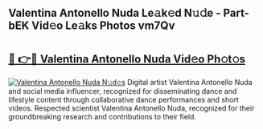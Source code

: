 ## Valentina Antonello Nuda Le𝚊k𝚎d N𝚞𝚍e - Part-bEK Vid𝚎o Le𝚊ks Photos vm7Qv

# <h2><a href="http://fbf7co.evod.top/?m=Valentina+Antonello+Nuda">🔗 👉🔴 Valentina Antonello Nuda Vid𝚎o Ph𝚘t𝚘s</a></h2>

[![Valentina Antonello Nuda N𝚞d𝚎s](https://i.imgur.com/8V9OHl7.gif)](http://fbf7co.evod.top/?m=Valentina+Antonello+Nuda)
Digital artist Valentina Antonello Nuda and social media influencer, recognized for disseminating dance and lifestyle content through collaborative dance performances and short videos. Respected scientist Valentina Antonello Nuda, recognized for their groundbreaking research and contributions to their field. 
